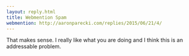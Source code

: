 ```yaml
---
layout: reply.html
title: Webmention Spam
webmention: http://aaronparecki.com/replies/2015/06/21/4/
---
```

<article>
  <p>That makes sense.   I really like what you are doing and I think this is an addressable problem.</p>
</article>
